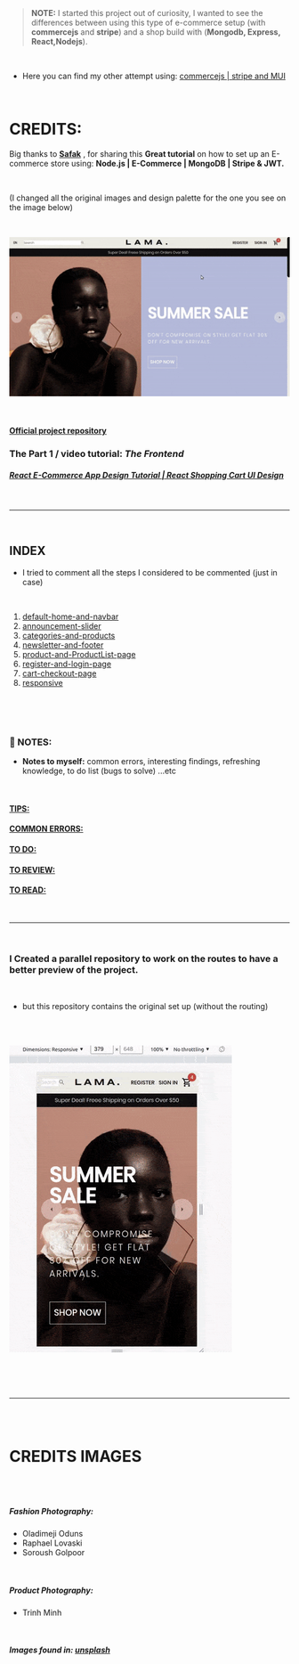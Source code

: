   <!-- 
 styles badge, at the end i decided to cusrom them like in the ecommercejs project
 where i had to create a styles.js file and add the styles there then export it as hook
 https://stackoverflow.com/questions/55766980/custom-color-to-badge-component-not-working
 
  <br>


Photographs for projects


FOOD and objects ----------

https://unsplash.com/@imdauphong

general
https://unsplash.com/collections/75589301/bon-apetite

https://unsplash.com/@ikredenets
https://unsplash.com/photos/Jm_SqbqZYkY
https://unsplash.com/photos/DHaZQh7hR2U

https://unsplash.com/photos/xLS_W6RVx-8

https://unsplash.com/@wendish

https://unsplash.com/@stilclassics

https://unsplash.com/@charlesdeluvio

Christmas
https://unsplash.com/@samhoajti


PLACES ---------

https://unsplash.com/@spoelee4



PEOPLE ---------

https://unsplash.com/photos/BVJ5e-Z2zEk
https://unsplash.com/photos/n3GxXpVcTpI

beautiful black women
https://unsplash.com/@raphaellovaski
https://unsplash.com/photos/88IOcZz53eg
https://unsplash.com/photos/Tfbw4CFFPaY

https://unsplash.com/photos/DTdkZzXYhKI

https://unsplash.com/@dynamicwang
https://unsplash.com/photos/ISrx6MJ7XXI

---

https://unsplash.com/@kirsimakov

---

https://unsplash.com/@ronmcclenny

---

https://unsplash.com/photos/WJ85c_l6JSE

---

https://unsplash.com/photos/aU_eOcelLhQ


# 🐝

# Let's Begin!

## 1. Install the dependencies

```javascript
// copy and paste the following
npm install @material-ui/core @material-ui/icons   react-router-dom node-sass@4.14.1 styled-components

// npm i styled-components
```

 <br>


### Lets start by creating the pages folder

- create the pages folder
- inside of it, create the Home.jsx

<br>

> Here you can see how the [**emmet extension**](https://code.visualstudio.com/docs/editor/emmet) auto complete and automatically create the import on top of the file

[<img src="/src/img/compo_after_install_emet.gif"/>]()

<br>

 
 
  
  -->

<!-- - This is the continuation of **responsive** -->

<br>
<br>

> **NOTE:** I started this project out of curiosity, I wanted to see the differences between using this type of e-commerce setup (with **commercejs** and **stripe**) and a shop build with (**Mongodb, Express, React,Nodejs**).

<br>

- Here you can find my other attempt using: [commercejs | stripe and MUI](https://github.com/nadiamariduena/e-commerce-react-stripe)

<br>

# CREDITS:

Big thanks to **[Safak](https://www.youtube.com/c/LamaDev/about)** , for sharing this **Great tutorial** on how to set up an E-commerce store using: **Node.js | E-Commerce | MongoDB | Stripe & JWT.**

<br>

(I changed all the original images and design palette for the one you see on the image below)

<br>

[<img src="/src/img/end_.gif" />]()

<br>

#### [Official project repository](https://github.com/safak/youtube/tree/react-shop-ui)

### The Part 1 / video tutorial: _The Frontend_

##### [React E-Commerce App Design Tutorial | React Shopping Cart UI Design](https://www.youtube.com/watch?v=c1xTDSIXit8)

<br>
<hr>
<br>

## INDEX

- I tried to comment all the steps I considered to be commented (just in case)

<br>

1. [default-home-and-navbar](https://github.com/nadiamariduena/react-mern-21-frontend/tree/default-home-and-navbar)
2. [announcement-slider](https://github.com/nadiamariduena/react-mern-21-frontend/tree/announcement-slider)
3. [categories-and-products](https://github.com/nadiamariduena/react-mern-21-frontend/tree/categories-and-products)
4. [newsletter-and-footer](https://github.com/nadiamariduena/react-mern-21-frontend/tree/newsletter-footer)
5. [product-and-ProductList-page](https://github.com/nadiamariduena/react-mern-21-frontend/tree/product-and-ProductList-page)
6. [register-and-login-page](https://github.com/nadiamariduena/react-mern-21-frontend/tree/register-and-login-page)
7. [cart-checkout-page](https://github.com/nadiamariduena/react-mern-21-frontend/tree/cart-checkout-page)
8. [responsive](https://github.com/nadiamariduena/react-mern-21-frontend/tree/responsive)

<br>
<br>
<br>

### 📓 NOTES:

- **Notes to myself:** common errors, interesting findings, refreshing knowledge, to do list (bugs to solve) ...etc

<!-- #### You will not find the .env file with the respective credentials (related to commercejs and stripe) to this repository
- Read more inside the  [security](./src/security.md)

<br> -->

<nr>
<br>

#### [TIPS: ](./src/a_TIPS.md)

#### [COMMON ERRORS:](./src/a_ERRORS.md)

#### [TO DO:](./src/a_TODO.md)

#### [TO REVIEW:](./src/a_TOREVIEW.md)

#### [TO READ:](./src/a_TOREAD.md)

<br>
<hr>
<br>

### I Created a parallel repository to work on the routes to have a better preview of the project.

<br>

- but this repository contains the original set up (without the routing)

<br>
<br>

[<img src="/src/img/swimming_slider_corrected1.gif" />]()

<br>
<br>
<br>
<hr>
<br>
<br>

# CREDITS IMAGES

<br>
<br>

##### Fashion Photography:

- Oladimeji Oduns
- Raphael Lovaski
- Soroush Golpoor

<br>

##### Product Photography:

- Trinh Minh


<br>

##### Images found in: [unsplash](https://unsplash.com/)